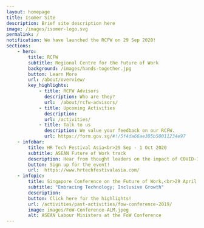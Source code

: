 ```yaml
---
layout: homepage
title: Isomer Site
description: Brief site description here
image: /images/isomer-logo.svg
permalink: /
notification: We have launched the RCFW on 29 Sep 2020! 
sections:
    - hero:
        title: RCFW
        subtitle: Regional Centre for the Future of Work 
        background: /images/hands-together.jpg
        button: Learn More
        url: /about/overview/
        key_highlights:
            - title: RCFW Advisors
              description: Who are they?
              url: 	/about/rcfw-advisors/
            - title: Upcoming Activities
              description: 
              url: /activities/
            - title: Talk to us
              description: We value your feedback on our RCFW. 
              url: https://form.gov.sg/#!/5f4da66ae305b50011234e97
    - infobar: 
        title: HR Tech Festival Asia<br>29 Sep - 1 Oct 2020 
        subtitle: ASEAN Future of Work track
        description: Hear from thought leaders on the impact of COVID-19 on labour markets and how HR leaders can support business transformation and human development in the Future of Work.
        button: Sign up for the event!
        url:  https://www.hrtechfestivalasia.com/
    - infopic:
        title: Singapore Conference on the Future of Work,<br>29 April 2019
        subtitle: "Embracing Technology; Inclusive Growth"
        description: 
        button: Click here for the highlights! 
        url: /activities/past-activities/fow-conference-2019/
        image: images/FoW-Conference-ALM.jpeg
        alt: ASEAN Labour Ministers at the FoW Conference
---
```

